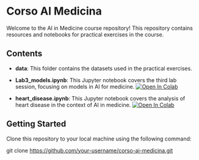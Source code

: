 # Corso AI Medicina

Welcome to the AI in Medicine course repository! This repository contains resources and notebooks for practical exercises in the course.

## Contents

- **data**: This folder contains the datasets used in the practical exercises.
  
- **Lab3_models.ipynb**: This Jupyter notebook covers the third lab session, focusing on models in AI for medicine.
  [![Open In Colab](https://img.shields.io/badge/Open%20In%20Colab-blue?logo=google-colab)](https://colab.research.google.com/github/andreacorvaglia-unisr/corso-ai-medicina/blob/main/Lab3_models.ipynb)

- **heart_disease.ipynb**: This Jupyter notebook covers the analysis of heart disease in the context of AI in medicine.
  [![Open In Colab](https://img.shields.io/badge/Open%20In%20Colab-blue?logo=google-colab)](https://colab.research.google.com/github/andreacorvaglia-unisr/corso-ai-medicina/blob/main/heart_disease.ipynb)
  
## Getting Started

Clone this repository to your local machine using the following command:

git clone https://github.com/your-username/corso-ai-medicina.git
